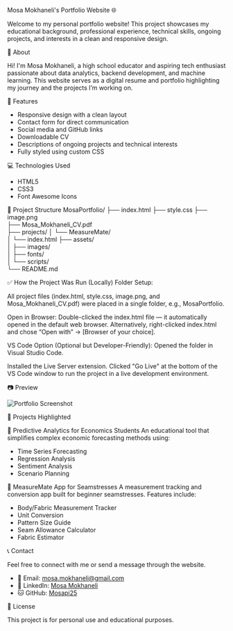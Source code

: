 Mosa Mokhaneli's Portfolio Website 🌐

Welcome to my personal portfolio website! This project showcases my educational background, professional experience, technical skills, ongoing projects, and interests in a clean and responsive design.

📌 About

Hi! I'm Mosa Mokhaneli, a high school educator and aspiring tech enthusiast passionate about data analytics, backend development, and machine learning. This website serves as a digital resume and portfolio highlighting my journey and the projects I’m working on.

🎨 Features

- Responsive design with a clean layout
- Contact form for direct communication
- Social media and GitHub links
- Downloadable CV
- Descriptions of ongoing projects and technical interests
- Fully styled using custom CSS

💻 Technologies Used

- HTML5
- CSS3
- Font Awesome Icons

📁 Project Structure
MosaPortfolio/
├── index.html
├── style.css
├── image.png                
├── Mosa_Mokhaneli_CV.pdf    
├── projects/
│   └── MeasureMate/         
│       └── index.html
├── assets/                  
│   ├── images/              
│   ├── fonts/               
│   └── scripts/            
└── README.md    

✅ How the Project Was Run (Locally)
Folder Setup:

All project files (index.html, style.css, image.png, and Mosa_Mokhaneli_CV.pdf) were placed in a single folder, e.g., MosaPortfolio.

Open in Browser:
Double-clicked the index.html file — it automatically opened in the default web browser.
Alternatively, right-clicked index.html and chose “Open with” → [Browser of your choice]. 

VS Code Option (Optional but Developer-Friendly):
Opened the folder in Visual Studio Code.

Installed the Live Server extension.
Clicked "Go Live" at the bottom of the VS Code window to run the project in a live development environment.


📷 Preview

![Portfolio Screenshot](screenshot.png) <!-- Optional: Replace with an actual screenshot of your site -->

🚀 Projects Highlighted

🔹 Predictive Analytics for Economics Students
An educational tool that simplifies complex economic forecasting methods using:
- Time Series Forecasting
- Regression Analysis
- Sentiment Analysis
- Scenario Planning

🔹 MeasureMate App for Seamstresses
A measurement tracking and conversion app built for beginner seamstresses. Features include:
- Body/Fabric Measurement Tracker
- Unit Conversion
- Pattern Size Guide
- Seam Allowance Calculator
- Fabric Estimator

📞 Contact

Feel free to connect with me or send a message through the website.

- 📧 Email: [mosa.mokhaneli@gmail.com](mailto:mosa.mokhaneli@gmail.com)
- 🔗 LinkedIn: [Mosa Mokhaneli](https://www.linkedin.com/in/mosa.dikeledimokhaneli/)
- 🐱 GitHub: [Mosapi25](https://github.com/Mosapi25)

📄 License

This project is for personal use and educational purposes.

